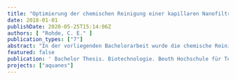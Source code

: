 ```yaml
---
title: "Optimierung der chemischen Reinigung einer kapillaren Nanofiltration im Pilotmaßstab zur Aufbereitung von anoxischem Grundwasser"
date: 2018-01-01
publishDate: 2020-05-25T15:14:06Z
authors: [ "Rohde, C. E." ]
publication_types: ["7"]
abstract: "In der vorliegenden Bachelorarbeit wurde die chemische Reinigung (‚Chemical Enhanced Cleaning‘, CEC) einer kapillaren Nanofiltration (NF) im Pilotmaßstab im Rahmen des Projektes AquaNES am Standort Berlin untersucht. Die Pilotanlage wird anoxisch betrieben, um Membranfouling entgegenzuwirken. Für die Optimierung der chemischen Reinigung wurde die kombinierte Reinigung von Säure-Lauge-Säure durchgeführt, was zu verschlechterten Rückhalteeigenschaften geführt hat. Zusätzlich wurde Salzsäure (HCl) zum Reinigungsprozess hinzugefügt, wodurch eine Regeneration des Transmembrandrucks (‚Trans Membrane Pressure‘, TMP) >100 % erzeugte wurde. Die Effektivität der Reinigung auch nach Verringerung der Ascorbinsäurekonzentration zeigte, dass HCl Ascorbinsäure (Asc, C6H8O6) als saure Reinigungschemikalie ersetzen könnte. Der Druckverlust über die Membran (‚Pressure Drop‘, PD) wurde durch Störungen im Betrieb stark negativ beeinflusst und konnte über die Durchführung eines Luftintegritätstests (‚Air Integrity Test, AIT) regeneriert werden. Mit der zusätzlichen Verlängerung des Rückspülintervalls und der damit verbundenen geringeren Foulingbelastung der Membran konnten die Chemikalienkosten für die Reinigung um über 90 % reduziert werden. Weiterführende Versuche müssen die beobachteten Zusammenhänge validieren."
featured: false
publication: ' Bachelor Thesis. Biotechnologie. Beuth Hochschule für Technik Berlin'
projects: ["aquanes"]
---
```


